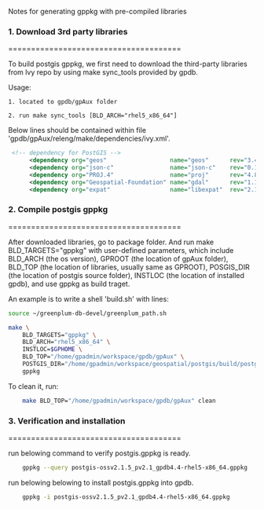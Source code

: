 Notes for generating gppkg with pre-compiled libraries

### 1. Download 3rd party libraries

======================================

To build postgis gppkg, we first need to download the third-party libraries from
lvy repo by using make sync_tools provided by gpdb.

Usage:
	
	1. located to gpdb/gpAux folder
	
	2. run make sync_tools [BLD_ARCH="rhel5_x86_64"]

Below lines should be contained within file 'gpdb/gpAux/releng/make/dependencies/ivy.xml'.
```xml
 <!-- dependency for PostGIS -->
      <dependency org="geos"                  name="geos"      rev="3.4.2"          conf="rhel5_x86_64->rhel5_x86_64;suse10_x86_64->suse10_x86_64" />
      <dependency org="json-c"                name="json-c"    rev="0.12"           conf="rhel5_x86_64->rhel5_x86_64;suse10_x86_64->suse10_x86_64" />
      <dependency org="PROJ.4"                name="proj"      rev="4.8.0"          conf="rhel5_x86_64->rhel5_x86_64;suse10_x86_64->suse10_x86_64" />
      <dependency org="Geospatial-Foundation" name="gdal"      rev="1.11.1"         conf="rhel5_x86_64->rhel5_x86_64;suse10_x86_64->suse10_x86_64" />
      <dependency org="expat"                 name="libexpat"  rev="2.1.0"          conf="rhel5_x86_64->rhel5_x86_64;suse10_x86_64->suse10_x86_64" />
```

### 2. Compile postgis gppkg

======================================

After downloaded libraries, go to package folder. And run make BLD_TARGETS="gppkg"
with user-defined parameters, which include BLD_ARCH (the os version), GPROOT (the
location of gpAux folder), BLD_TOP (the location of libraries, usually same as GPROOT), 
POSGIS_DIR (the location of postgis source folder), INSTLOC (the location of installed
gpdb), and use gppkg as build traget. 

An example is to write a shell 'build.sh' with lines:
```sh
source ~/greenplum-db-devel/greenplum_path.sh

make \
	BLD_TARGETS="gppkg" \
	BLD_ARCH="rhel5_x86_64" \
	INSTLOC=$GPHOME \
	BLD_TOP="/home/gpadmin/workspace/gpdb/gpAux" \
	POSTGIS_DIR="/home/gpadmin/workspace/geospatial/postgis/build/postgis-2.1.5" \
	gppkg
```

To clean it, run:
```sh
	make BLD_TOP="/home/gpadmin/workspace/gpdb/gpAux" clean
```

### 3. Verification and installation

======================================

run belowing command to verify postgis.gppkg is ready.
```sh
	gppkg --query postgis-ossv2.1.5_pv2.1_gpdb4.4-rhel5-x86_64.gppkg
```

run belowing belowing to install postgis.gppkg into gpdb.
```sh
	gppkg -i postgis-ossv2.1.5_pv2.1_gpdb4.4-rhel5-x86_64.gppkg
```
